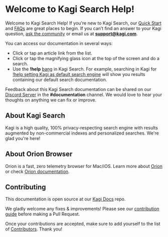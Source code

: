 # Welcome to Kagi Search Help!

Welcome to Kagi Search Help! If you're new to Kagi Search, our [Quick Start](./getting-started/quick-start.md) and [FAQs](./getting-started/faqs.md) are great places to begin. If you can’t find an answer to your Kagi question, [ask the community](https://kagi.com/discord) or email us at **support@kagi.com**.

You can access our documentation in several ways:

- Click or tap an article link from the list.
- Click or tap the magnifying glass icon at the top of the screen and do a search.
- Use the **!help** [bang](./features/bangs.md) in Kagi Search. For example, searching in Kagi for [!help setting Kagi as default search engine](https://kagi.com/search?q=!help%20setting%20kagi%20as%20default%20search%20engine) will show you results containing our default search documentation.
 
Feedback about this Kagi Search documentation can be shared on our [Discord Server](https://kagi.com/discord) in the **\#documentation** channel. We would love to hear your thoughts on anything we can fix or improve.


## About Kagi Search

Kagi is a high quality, 100% privacy-respecting search engine with results augmented by non-commercial indexes and personalized searches. We're glad you're here!

## About Orion Browser

Orion is a fast, zero telemetry browser for Mac/iOS. Learn more about [Orion](https://browser.kagi.com) or check [Orion documentation](https://help.kagi.com/orion).


## Contributing

This documentation is open source at our [Kagi Docs](https://github.com/kagisearch/kagi-docs) repo.

We gladly welcome any fixes & improvements! Please see our [contribution guide](https://github.com/kagisearch/kagi-docs#contributing)
before making a Pull Request.

Once your contributions are accepted, make sure to add yourself to the list of [Contributors](./misc/contributors.md). Thank you!
